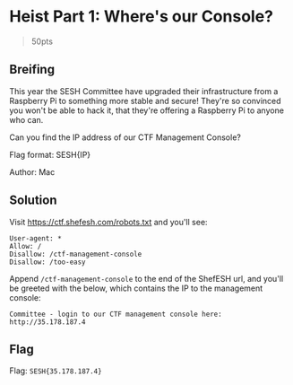 # Heist Part 1: Where's our Console?
> 50pts

## Breifing
This year the SESH Committee have upgraded their infrastructure from a Raspberry Pi to something more stable and secure! They're so convinced you won't be able to hack it, that they're offering a Raspberry Pi to anyone who can.

Can you find the IP address of our CTF Management Console?

Flag format: SESH{IP}

Author: Mac

## Solution
Visit https://ctf.shefesh.com/robots.txt and you'll see:

```
User-agent: *
Allow: /
Disallow: /ctf-management-console
Disallow: /too-easy
```

Append `/ctf-management-console` to the end of the ShefESH url, and you'll be greeted with the below, which contains the IP to the management console:

```
Committee - login to our CTF management console here: http://35.178.187.4
```

## Flag
Flag: `SESH{35.178.187.4}`
